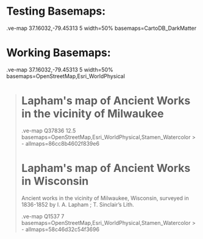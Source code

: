 # Testing Basemaps:

.ve-map 37.16032,-79.45313 5 width=50% basemaps=CartoDB_DarkMatter

# Working Basemaps:

.ve-map 37.16032,-79.45313 5 width=50% basemaps=OpenStreetMap,Esri_WorldPhysical

> # Lapham's map of Ancient Works in the vicinity of Milwaukee
> 
> .ve-map Q37836 12.5 basemaps=OpenStreetMap,Esri_WorldPhysical,Stamen_Watercolor
    > - allmaps=86cc8b4602f839e6
>     
>     
> # Lapham's map of Ancient Works in Wisconsin
> 
> Ancient works in the vicinity of Milwaukee, Wisconsin, surveyed in 1836-1852 by I. A. Lapham ; T. Sinclair’s Lith.
> 
> .ve-map Q1537 7 basemaps=OpenStreetMap,Esri_WorldPhysical,Stamen_Watercolor
    > - allmaps=58c46d32c54f3696
    
